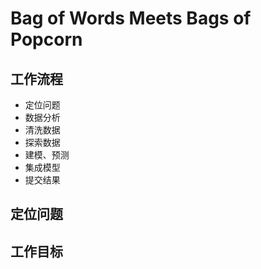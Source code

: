 # Bag of Words Meets Bags of Popcorn

## 工作流程
- 定位问题
- 数据分析
- 清洗数据
- 探索数据
- 建模、预测
- 集成模型
- 提交结果

## 定位问题


## 工作目标
